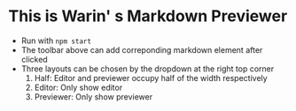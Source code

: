 # This is Warin' s Markdown Previewer

* Run with `npm start`
* The toolbar above can add correponding markdown element after clicked
* Three layouts can be chosen by the dropdown at the right top corner 
    1. Half: Editor and previewer occupy half of the width respectively
    2. Editor: Only show editor
    3. Previewer: Only show previewer
